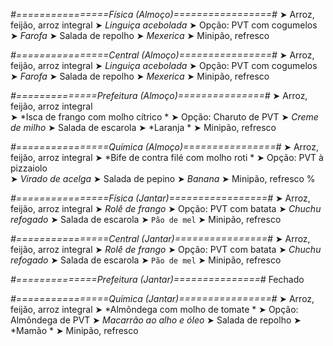 
*#================Física (Almoço)=================#*
➤ Arroz, feijão, arroz integral
➤ *Linguiça acebolada*
➤ Opção: PVT com cogumelos
➤ *Farofa*
➤ Salada de repolho
➤ *Mexerica*
➤ Minipão, refresco

*#================Central (Almoço)================#*
➤ Arroz, feijão, arroz integral
➤ *Linguiça acebolada*
➤ Opção: PVT com cogumelos
➤ *Farofa*
➤ Salada de repolho
➤ *Mexerica*
➤ Minipão, refresco

*#==============Prefeitura (Almoço)===============#*
➤ Arroz, feijão, arroz integral  
➤ *Isca de frango com molho cítrico *
➤ Opção: Charuto de PVT 
➤ *Creme de milho*
➤ Salada de escarola
➤ *Laranja *
➤ Minipão, refresco

*#================Química (Almoço)================#*
➤ Arroz, feijão, arroz integral
➤ *Bife de contra filé com molho roti *
➤ Opção: PVT à pizzaiolo  
➤ *Virado de acelga*
➤ Salada de pepino 
➤ *Banana*
➤ Minipão, refresco
%

*#================Física (Jantar)=================#*
➤ Arroz, feijão, arroz integral
➤ *Rolê de frango*
➤ Opção: PVT com batata
➤ *Chuchu refogado*
➤ Salada de escarola
➤ `Pão de mel`
➤ Minipão, refresco

*#================Central (Jantar)================#*
➤ Arroz, feijão, arroz integral
➤ *Rolê de frango*
➤ Opção: PVT com batata
➤ *Chuchu refogado*
➤ Salada de escarola
➤ `Pão de mel`
➤ Minipão, refresco

*#==============Prefeitura (Jantar)===============#*
Fechado

*#================Química (Jantar)================#*
➤ Arroz, feijão, arroz integral
➤ *Almôndega com molho de tomate *
➤ Opção: Almôndega de PVT
➤ *Macarrão ao alho e óleo*
➤ Salada de repolho 
➤ *Mamão  *
➤ Minipão, refresco
